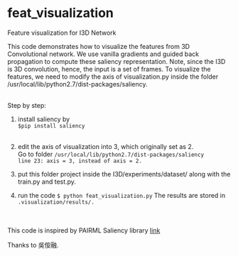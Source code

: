 # feat_visualization
Feature visualization for I3D Network <br />


This code demonstrates how to visualize the features from 3D Convolutional network. We use vanilla gradients and guided back propagation to compute these saliency representation. Note, since the I3D is 3D convolution, hence, the input is a set of frames. To visualize the features, we need to modify the axis of visualization.py inside the folder /usr/local/lib/python2.7/dist-packages/saliency. <br /><br />

Step by step: <br />
1. install saliency by <br />
<code >$pip install saliency </code><br />

2. edit the axis of visualization into 3, which originally set as 2. <br />
Go to folder <code >/usr/local/lib/python2.7/dist-packages/saliency </code><br />
<code >line 23: axis = 3, instead of axis = 2. </code><br />

3. put this folder project inside the I3D/experiments/dataset/ along with the train.py and test.py. <br />

4. run the code <code >$ python feat_visualization.py</code>
The results are stored in <code >.visualization/results/. </code><br /><br />


This code is inspired by PAIRML Saliency library <a href="https://github.com/PAIR-code/saliency/blob/master/Examples.ipynb">link</a> <br />

Thanks to 吳侒融.